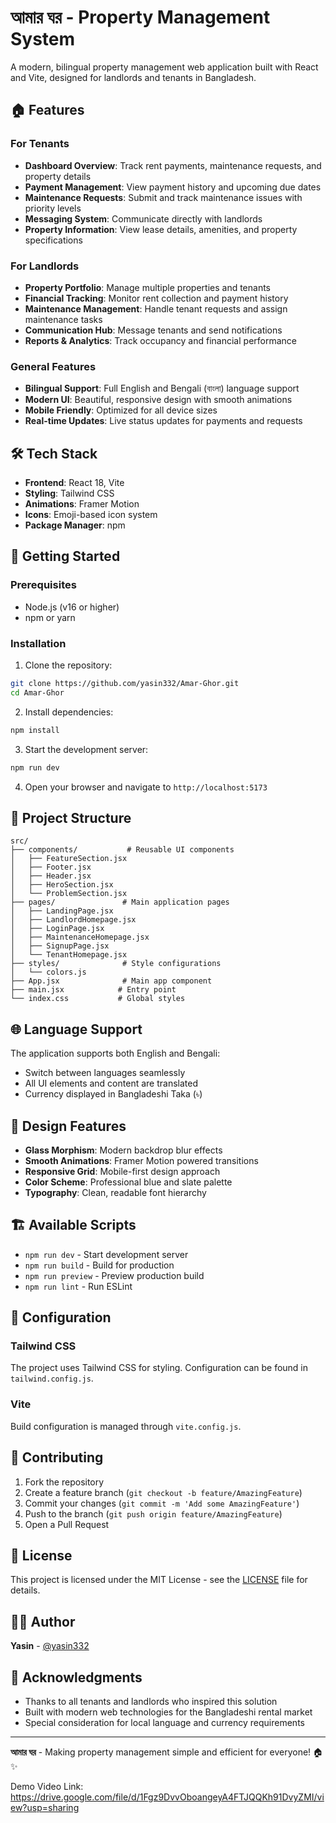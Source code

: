 # আমার ঘর - Property Management System

A modern, bilingual property management web application built with React and Vite, designed for landlords and tenants in Bangladesh.

## 🏠 Features

### For Tenants
- **Dashboard Overview**: Track rent payments, maintenance requests, and property details
- **Payment Management**: View payment history and upcoming due dates
- **Maintenance Requests**: Submit and track maintenance issues with priority levels
- **Messaging System**: Communicate directly with landlords
- **Property Information**: View lease details, amenities, and property specifications

### For Landlords
- **Property Portfolio**: Manage multiple properties and tenants
- **Financial Tracking**: Monitor rent collection and payment history
- **Maintenance Management**: Handle tenant requests and assign maintenance tasks
- **Communication Hub**: Message tenants and send notifications
- **Reports & Analytics**: Track occupancy and financial performance

### General Features
- **Bilingual Support**: Full English and Bengali (বাংলা) language support
- **Modern UI**: Beautiful, responsive design with smooth animations
- **Mobile Friendly**: Optimized for all device sizes
- **Real-time Updates**: Live status updates for payments and requests

## 🛠 Tech Stack

- **Frontend**: React 18, Vite
- **Styling**: Tailwind CSS
- **Animations**: Framer Motion
- **Icons**: Emoji-based icon system
- **Package Manager**: npm

## 🚀 Getting Started

### Prerequisites
- Node.js (v16 or higher)
- npm or yarn

### Installation

1. Clone the repository:
```bash
git clone https://github.com/yasin332/Amar-Ghor.git
cd Amar-Ghor
```

2. Install dependencies:
```bash
npm install
```

3. Start the development server:
```bash
npm run dev
```

4. Open your browser and navigate to `http://localhost:5173`

## 📁 Project Structure

```
src/
├── components/           # Reusable UI components
│   ├── FeatureSection.jsx
│   ├── Footer.jsx
│   ├── Header.jsx
│   ├── HeroSection.jsx
│   └── ProblemSection.jsx
├── pages/               # Main application pages
│   ├── LandingPage.jsx
│   ├── LandlordHomepage.jsx
│   ├── LoginPage.jsx
│   ├── MaintenanceHomepage.jsx
│   ├── SignupPage.jsx
│   └── TenantHomepage.jsx
├── styles/              # Style configurations
│   └── colors.js
├── App.jsx              # Main app component
├── main.jsx            # Entry point
└── index.css           # Global styles
```

## 🌐 Language Support

The application supports both English and Bengali:
- Switch between languages seamlessly
- All UI elements and content are translated
- Currency displayed in Bangladeshi Taka (৳)

## 🎨 Design Features

- **Glass Morphism**: Modern backdrop blur effects
- **Smooth Animations**: Framer Motion powered transitions
- **Responsive Grid**: Mobile-first design approach
- **Color Scheme**: Professional blue and slate palette
- **Typography**: Clean, readable font hierarchy

## 🏗 Available Scripts

- `npm run dev` - Start development server
- `npm run build` - Build for production
- `npm run preview` - Preview production build
- `npm run lint` - Run ESLint

## 🔧 Configuration

### Tailwind CSS
The project uses Tailwind CSS for styling. Configuration can be found in `tailwind.config.js`.

### Vite
Build configuration is managed through `vite.config.js`.

## 🤝 Contributing

1. Fork the repository
2. Create a feature branch (`git checkout -b feature/AmazingFeature`)
3. Commit your changes (`git commit -m 'Add some AmazingFeature'`)
4. Push to the branch (`git push origin feature/AmazingFeature`)
5. Open a Pull Request

## 📝 License

This project is licensed under the MIT License - see the [LICENSE](LICENSE) file for details.

## 👨‍💻 Author

**Yasin** - [@yasin332](https://github.com/yasin332)

## 🙏 Acknowledgments

- Thanks to all tenants and landlords who inspired this solution
- Built with modern web technologies for the Bangladeshi rental market
- Special consideration for local language and currency requirements

---

**আমার ঘর** - Making property management simple and efficient for everyone! 🏠✨ 

Demo Video Link: https://drive.google.com/file/d/1Fgz9DvvOboangeyA4FTJQQKh91DvyZMI/view?usp=sharing
